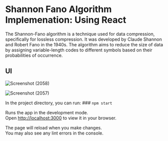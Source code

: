 # Shannon Fano Algorithm Implemenation: Using React
The Shannon-Fano algorithm is a technique used for data compression, specifically for lossless compression. It was developed by Claude Shannon and Robert Fano in the 1940s. The algorithm aims to reduce the size of data by assigning variable-length codes to different symbols based on their probabilities of occurrence.

## UI

![Screenshot (2058)](https://github.com/pinocchio-life-like/ShannonFano/assets/103815611/b8555448-c448-42f5-8177-ffb3706ec43b)


![Screenshot (2057)](https://github.com/pinocchio-life-like/ShannonFano/assets/103815611/149eb9a9-aee3-4c22-b9b3-f3e08c0730b8)



In the project directory, you can run: ### `npm start`

Runs the app in the development mode.\
Open [http://localhost:3000](http://localhost:3000) to view it in your browser.

The page will reload when you make changes.\
You may also see any lint errors in the console.
